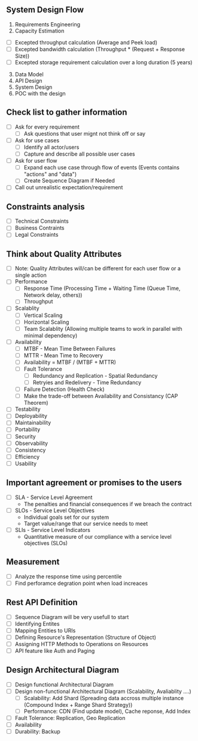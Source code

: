 ## System Design Flow

1. Requirements Engineering
2. Capacity Estimation
  - [ ] Excepted throughput calculation (Average and Peek load)
  - [ ] Excepted bandwidth calculation (Throughput * (Request + Response Size))
  - [ ] Excepted storage requirement calculation over a long duration (5 years)
3. Data Model
4. API Design
5. System Design
6. POC with the design

## Check list to gather information

- [ ] Ask for every requirement
  - [ ] Ask questions that user mignt not think off or say
- [ ] Ask for use cases
  - [ ] Identify all actor/users
  - [ ] Capture and describe all possible user cases
- [ ] Ask for user flow
  - [ ] Expand each use case through flow of events (Events contains "actions" and "data")
  - [ ] Create Sequence Diagram if Needed
- [ ] Call out unrealistic expectation/requirement

## Constraints analysis

- [ ] Technical Constraints
- [ ] Business Contraints
- [ ] Legal Constraints

## Think about Quality Attributes

- [ ] Note: Quality Attributes will/can be different for each user flow or a single action
- [ ] Performance
  - [ ] Response Time (Processing Time + Waiting Time (Queue Time, Network delay, others))
  - [ ] Throughput
- [ ] Scalablity
  - [ ] Vertical Scaling
  - [ ] Horizontal Scaling
  - [ ] Team Scalablity (Allowing multiple teams to work in parallel with minimal dependency)
- [ ] Availability
  - [ ] MTBF - Mean Time Between Failures
  - [ ] MTTR - Mean Time to Recovery
  - [ ] Availability = MTBF / (MTBF + MTTR)
  - [ ] Fault Tolerance
    - [ ] Redundancy and Replication - Spatial Redundancy
    - [ ] Retryies and Redelivery - Time Redundancy
  - [ ] Failure Detection (Health Check)
  - [ ] Make the trade-off between Availability and Consistancy (CAP Theorem)
- [ ] Testability
- [ ] Deployability
- [ ] Maintainability
- [ ] Portability
- [ ] Security
- [ ] Observability
- [ ] Consistency
- [ ] Efficiency
- [ ] Usability

## Important agreement or promises to the users

- [ ] SLA - Service Level Agreement
  - The penalties and financial consequences if we breach the contract
- [ ] SLOs - Service Level Objectives
  - Individual goals set for our system
  - Target value/range that our service needs to meet
- [ ] SLIs - Service Level Indicators
  - Quantitative measure of our compliance with a service level objectives (SLOs)

## Measurement
- [ ] Analyze the response time using percentile
- [ ] Find perforamce degration point when load increaces

## Rest API Definition

- [ ] Sequence Diagram will be very usefull to start
- [ ] Identifying Entites
- [ ] Mapping Entities to URIs
- [ ] Defining Resource's Representation (Structure of Object)
- [ ] Assigning HTTP Methods to Operations on Resources
- [ ] API feature like Auth and Paging

## Design Architectural Diagram
- [ ] Design functional Architectural Diagram
- [ ] Design non-functional Architectural Diagram (Scalability, Avaliablity ....)
  - [ ] Scalability: Add Shard (Spreading data accross multiple instance (Compound Index + Range Shard Strategy))
  - [ ] Performance: CDN (Find update model), Cache reponse, Add Index
- [ ] Fault Tolerance: Replication, Geo Replication
- [ ] Availability
- [ ] Durability: Backup